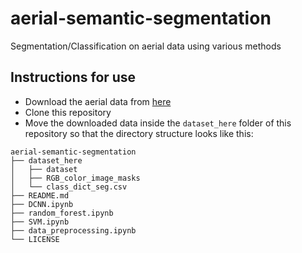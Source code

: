 # aerial-semantic-segmentation
Segmentation/Classification on aerial data using various methods


## Instructions for use 
- Download the aerial data from [here](https://www.kaggle.com/datasets/bulentsiyah/semantic-drone-dataset?resource=download) 
- Clone this repository
- Move the downloaded data inside the `dataset_here` folder of this repository so that the directory structure looks like this:
```
aerial-semantic-segmentation
├── dataset_here
│   ├── dataset 
│   ├── RGB_color_image_masks
│   └── class_dict_seg.csv
├── README.md
├── DCNN.ipynb
├── random_forest.ipynb
├── SVM.ipynb
├── data_preprocessing.ipynb
└── LICENSE
```